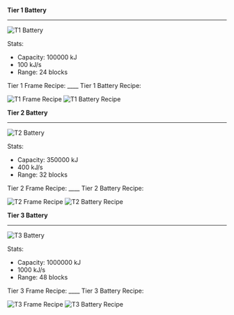 **Tier 1 Battery**
***
![T1 Battery](http://i.imgur.com/na7UkU3.png?1)

Stats:
* Capacity: 100000 kJ
* 100 kJ/s
* Range: 24 blocks

Tier 1 Frame Recipe: ____ Tier 1 Battery Recipe:

![T1 Frame Recipe](http://i.imgur.com/yVtyBx5.png?1) ![T1 Battery Recipe](http://i.imgur.com/sBZ5VjI.png?1)

**Tier 2 Battery**
***
![T2 Battery](http://i.imgur.com/ePxIkzY.png?1)

Stats:
* Capacity: 350000 kJ
* 400 kJ/s
* Range: 32 blocks

Tier 2 Frame Recipe: ____ Tier 2 Battery Recipe:

![T2 Frame Recipe](http://i.imgur.com/IrNLPez.png?1) ![T2 Battery Recipe](http://i.imgur.com/CJThtJ3.png?1)

**Tier 3 Battery**
***
![T3 Battery](http://i.imgur.com/MX3I95n.png?1)

Stats:
* Capacity: 1000000 kJ
* 1000 kJ/s
* Range: 48 blocks

Tier 3 Frame Recipe: ____ Tier 3 Battery Recipe:

![T3 Frame Recipe](http://i.imgur.com/MX3I95n.png?1) ![T3 Battery Recipe](http://i.imgur.com/98P9qU5.png?1)




